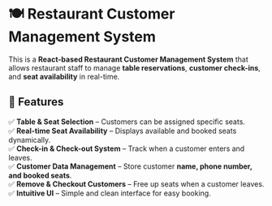 # 🍽️ Restaurant Customer Management System  

This is a **React-based Restaurant Customer Management System** that allows restaurant staff to manage **table reservations**, **customer check-ins**, and **seat availability** in real-time.  

## 🚀 Features  
✅ **Table & Seat Selection** – Customers can be assigned specific seats.  
✅ **Real-time Seat Availability** – Displays available and booked seats dynamically.  
✅ **Check-in & Check-out System** – Track when a customer enters and leaves.  
✅ **Customer Data Management** – Store customer **name, phone number, and booked seats**.  
✅ **Remove & Checkout Customers** – Free up seats when a customer leaves.  
✅ **Intuitive UI** – Simple and clean interface for easy booking.  
